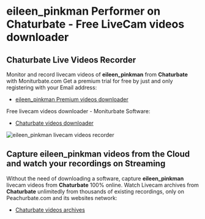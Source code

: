 # eileen_pinkman Performer on Chaturbate - Free LiveCam videos downloader

## Chaturbate Live Videos Recorder

Monitor and record livecam videos of **eileen_pinkman** from **Chaturbate** with Moniturbate.com
Get a premium trial for free by just and only registering with your Email address:
* [eileen_pinkman Premium videos downloader](https://moniturbate.com/request-demo-licence-key.html)

Free livecam videos downloader - Moniturbate Software:
* [Chaturbate videos downloader](https://moniturbate.com/moniturbate-download-software.html)

![eileen_pinkman livecam videos recorder](https://peachurnet.com/templates/moniturbate-software.png)


## Capture eileen_pinkman videos from the Cloud and watch your recordings on Streaming

Without the need of downloading a software, capture **eileen_pinkman** livecam videos from **Chaturbate** 100% online.
Watch Livecam archives from **Chaturbate** unlimitedly from thousands of existing recordings, only on Peachurbate.com and its websites network:
* [Chaturbate videos archives](https://peachurnet.com/)